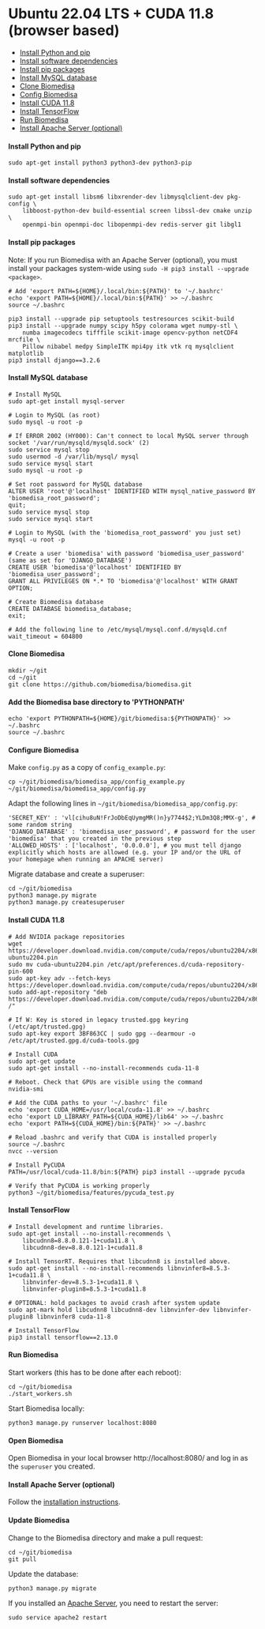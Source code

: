 #  Ubuntu 22.04 LTS + CUDA 11.8 (browser based)

- [Install Python and pip](#install-python-and-pip)
- [Install software dependencies](#install-software-dependencies)
- [Install pip packages](#install-pip-packages)
- [Install MySQL database](#install-mysql-database)
- [Clone Biomedisa](#clone-biomedisa)
- [Config Biomedisa](#config-biomedisa)
- [Install CUDA 11.8](#install-cuda-11.8)
- [Install TensorFlow](#install-tensorflow)
- [Run Biomedisa](#run-biomedisa)
- [Install Apache Server (optional)](#install-apache-server-optional)

#### Install Python and pip
```
sudo apt-get install python3 python3-dev python3-pip
```

#### Install software dependencies
```
sudo apt-get install libsm6 libxrender-dev libmysqlclient-dev pkg-config \
    libboost-python-dev build-essential screen libssl-dev cmake unzip \
    openmpi-bin openmpi-doc libopenmpi-dev redis-server git libgl1
```

#### Install pip packages
Note: If you run Biomedisa with an Apache Server (optional), you must install your packages system-wide using `sudo -H pip3 install --upgrade <package>`.
```
# Add 'export PATH=${HOME}/.local/bin:${PATH}' to '~/.bashrc'
echo 'export PATH=${HOME}/.local/bin:${PATH}' >> ~/.bashrc
source ~/.bashrc

pip3 install --upgrade pip setuptools testresources scikit-build
pip3 install --upgrade numpy scipy h5py colorama wget numpy-stl \
    numba imagecodecs tifffile scikit-image opencv-python netCDF4 mrcfile \
    Pillow nibabel medpy SimpleITK mpi4py itk vtk rq mysqlclient matplotlib
pip3 install django==3.2.6
```

#### Install MySQL database
```
# Install MySQL
sudo apt-get install mysql-server

# Login to MySQL (as root)
sudo mysql -u root -p

# If ERROR 2002 (HY000): Can't connect to local MySQL server through socket '/var/run/mysqld/mysqld.sock' (2)
sudo service mysql stop
sudo usermod -d /var/lib/mysql/ mysql
sudo service mysql start
sudo mysql -u root -p

# Set root password for MySQL database
ALTER USER 'root'@'localhost' IDENTIFIED WITH mysql_native_password BY 'biomedisa_root_password';
quit;
sudo service mysql stop
sudo service mysql start

# Login to MySQL (with the 'biomedisa_root_password' you just set)
mysql -u root -p

# Create a user 'biomedisa' with password 'biomedisa_user_password' (same as set for 'DJANGO_DATABASE')
CREATE USER 'biomedisa'@'localhost' IDENTIFIED BY 'biomedisa_user_password';
GRANT ALL PRIVILEGES ON *.* TO 'biomedisa'@'localhost' WITH GRANT OPTION;

# Create Biomedisa database
CREATE DATABASE biomedisa_database;
exit;

# Add the following line to /etc/mysql/mysql.conf.d/mysqld.cnf
wait_timeout = 604800
```

#### Clone Biomedisa
```
mkdir ~/git
cd ~/git
git clone https://github.com/biomedisa/biomedisa.git
```

#### Add the Biomedisa base directory to 'PYTHONPATH'
```
echo 'export PYTHONPATH=${HOME}/git/biomedisa:${PYTHONPATH}' >> ~/.bashrc
source ~/.bashrc
```

#### Configure Biomedisa
Make `config.py` as a copy of `config_example.py`:
```
cp ~/git/biomedisa/biomedisa_app/config_example.py ~/git/biomedisa/biomedisa_app/config.py
```
Adapt the following lines in `~/git/biomedisa/biomedisa_app/config.py`:
```
'SECRET_KEY' : 'vl[cihu8uN!FrJoDbEqUymgMR()n}y7744$2;YLDm3Q8;MMX-g', # some random string
'DJANGO_DATABASE' : 'biomedisa_user_password', # password for the user 'biomedisa' that you created in the previous step
'ALLOWED_HOSTS' : ['localhost', '0.0.0.0'], # you must tell django explicitly which hosts are allowed (e.g. your IP and/or the URL of your homepage when running an APACHE server)
```
Migrate database and create a superuser:
```
cd ~/git/biomedisa
python3 manage.py migrate
python3 manage.py createsuperuser
```

#### Install CUDA 11.8
```
# Add NVIDIA package repositories
wget https://developer.download.nvidia.com/compute/cuda/repos/ubuntu2204/x86_64/cuda-ubuntu2204.pin
sudo mv cuda-ubuntu2204.pin /etc/apt/preferences.d/cuda-repository-pin-600
sudo apt-key adv --fetch-keys https://developer.download.nvidia.com/compute/cuda/repos/ubuntu2204/x86_64/3bf863cc.pub
sudo add-apt-repository "deb https://developer.download.nvidia.com/compute/cuda/repos/ubuntu2204/x86_64/ /"

# If W: Key is stored in legacy trusted.gpg keyring (/etc/apt/trusted.gpg)
sudo apt-key export 3BF863CC | sudo gpg --dearmour -o /etc/apt/trusted.gpg.d/cuda-tools.gpg

# Install CUDA
sudo apt-get update
sudo apt-get install --no-install-recommends cuda-11-8

# Reboot. Check that GPUs are visible using the command
nvidia-smi

# Add the CUDA paths to your '~/.bashrc' file
echo 'export CUDA_HOME=/usr/local/cuda-11.8' >> ~/.bashrc
echo 'export LD_LIBRARY_PATH=${CUDA_HOME}/lib64' >> ~/.bashrc
echo 'export PATH=${CUDA_HOME}/bin:${PATH}' >> ~/.bashrc

# Reload .bashrc and verify that CUDA is installed properly
source ~/.bashrc
nvcc --version

# Install PyCUDA
PATH=/usr/local/cuda-11.8/bin:${PATH} pip3 install --upgrade pycuda

# Verify that PyCUDA is working properly
python3 ~/git/biomedisa/features/pycuda_test.py
```

#### Install TensorFlow
```
# Install development and runtime libraries.
sudo apt-get install --no-install-recommends \
    libcudnn8=8.8.0.121-1+cuda11.8 \
    libcudnn8-dev=8.8.0.121-1+cuda11.8

# Install TensorRT. Requires that libcudnn8 is installed above.
sudo apt-get install --no-install-recommends libnvinfer8=8.5.3-1+cuda11.8 \
    libnvinfer-dev=8.5.3-1+cuda11.8 \
    libnvinfer-plugin8=8.5.3-1+cuda11.8

# OPTIONAL: hold packages to avoid crash after system update
sudo apt-mark hold libcudnn8 libcudnn8-dev libnvinfer-dev libnvinfer-plugin8 libnvinfer8 cuda-11-8

# Install TensorFlow
pip3 install tensorflow==2.13.0
```

#### Run Biomedisa
Start workers (this has to be done after each reboot):
```
cd ~/git/biomedisa
./start_workers.sh
```

Start Biomedisa locally:
```
python3 manage.py runserver localhost:8080
```

#### Open Biomedisa
Open Biomedisa in your local browser http://localhost:8080/ and log in as the `superuser` you created.

#### Install Apache Server (optional)
Follow the [installation instructions](https://github.com/biomedisa/biomedisa/blob/master/README/APACHE_SERVER.md).

#### Update Biomedisa
Change to the Biomedisa directory and make a pull request:
```
cd ~/git/biomedisa
git pull
```

Update the database:
```
python3 manage.py migrate
```

If you installed an [Apache Server](https://github.com/biomedisa/biomedisa/blob/master/README/APACHE_SERVER.md), you need to restart the server:
```
sudo service apache2 restart
```

